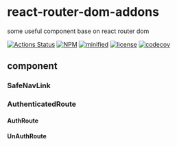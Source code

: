 # react-router-dom-addons
some useful component base on react router dom

[![Actions Status](https://github.com/ariesjia/react-router-dom-addons/workflows/Node%20CI/badge.svg)](https://github.com/ariesjia/react-router-dom-addons/actions)
[![NPM](https://img.shields.io/npm/v/react-router-dom-addons.svg)](https://www.npmjs.com/package/react-router-dom-addons)
[![minified](https://badgen.net/bundlephobia/minzip/react-router-dom-addons)](https://bundlephobia.com/result?p=react-router-dom-addons)
[![license](https://badgen.net/badge/license/MIT/blue)](https://github.com/ariesjia/react-router-dom-addons/blob/master/LICENSE)
[![codecov](https://codecov.io/gh/ariesjia/react-router-dom-addons/branch/master/graph/badge.svg?token=AWNLW6P4LU)](https://codecov.io/gh/ariesjia/react-router-dom-addons)


## component

### SafeNavLink

### AuthenticatedRoute

#### AuthRoute
#### UnAuthRoute
